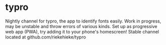 # typro
Nightly channel for typro, the app to identify fonts easily.
Work in progress, may be unstable and throw errors of various kinds.
Set up as progressive web app (PWA), try adding it to your phone's homescreen!
Stable channel located at github.com/riekehieke/typro
